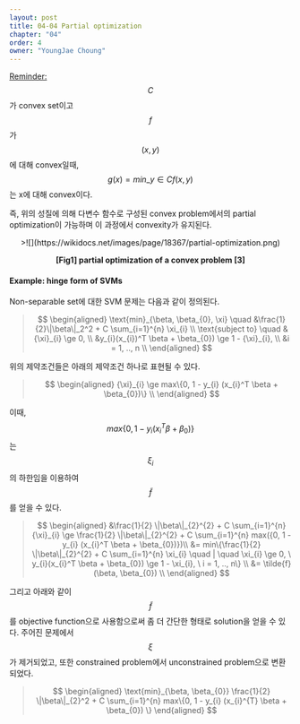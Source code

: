 ```yaml
---
layout: post
title: 04-04 Partial optimization
chapter: "04"
order: 4
owner: "YoungJae Choung"
---
```

[Reminder: ](https://wikidocs.net/17268#minimization)
$$C$$가 convex set이고 $$f$$가 $$(x,y)$$에 대해 convex일때, $$g(x) = min\_{y \in C} f(x, y)$$는 x에 대해 convex이다.

즉, 위의 성질에 의해 다변수 함수로 구성된 convex problem에서의 partial optimization이 가능하며 이 과정에서 convexity가 유지된다.
<center>
>![](https://wikidocs.net/images/page/18367/partial-optimization.png)</br>

**[Fig1] partial optimization of a convex problem [3]**
</center>

#### Example: hinge form of SVMs
Non-separable set에 대한 SVM 문제는 다음과 같이 정의된다. 
>$$
>\begin{aligned}
>    \text{min}_{\beta, \beta_{0}, \xi} \quad &\frac{1}{2}\|\beta\|_2^2 + C \sum_{i=1}^{n} \xi_{i} \\
>    \text{subject to} \quad &{\xi}_{i} \ge 0, \\ 
>    &y_{i}(x_{i})^T \beta + \beta_{0}) \ge 1 - {\xi}_{i}, \\
>    &i = 1, .., n \\
>\end{aligned}
>$$


위의 제약조건들은 아래의 제약조건 하나로 표현될 수 있다. <br>
> $$
> \begin{aligned}
>    {\xi}_{i} \ge max\{0, 1 - y_{i} (x_{i}^T \beta + \beta_{0})\} \\
> \end{aligned}
> $$
    
    
이때, $$max\{0, 1 - y_{i} (x_{i}^T \beta + \beta_{0})\}$$는 $${\xi}_{i}$$의 하한임을 이용하여 $$\tilde{f}$$를 얻을 수 있다.<br>


> $$
> \begin{aligned}
>     &\frac{1}{2} \|\beta\|_{2}^{2} + C \sum_{i=1}^{n} {\xi}_{i} \ge \frac{1}{2} \|\beta\|_{2}^{2} + C \sum_{i=1}^{n} max({0, 1 - y_{i} (x_{i}^T \beta + \beta_{0})})\\
>    &= min\{\frac{1}{2} \|\beta\|_{2}^{2} + C \sum_{i=1}^{n} \xi_{i} \quad | \quad \xi_{i} \ge 0, \ y_{i}(x_{i}^T \beta + \beta_{0}) \ge 1 - \xi_{i}, \ i = 1, .., n\} \\
> &= \tilde{f}(\beta, \beta_{0}) \\
> \end{aligned}
> $$


그리고 아래와 같이 $$\tilde{f}$$를 objective function으로 사용함으로써 좀 더 간단한 형태로 solution을 얻을 수 있다. 주어진 문제에서 $$\xi$$가 제거되었고, 또한 constrained problem에서 unconstrained problem으로 변환되었다.

> $$
> \begin{aligned}
> \text{min}_{\beta, \beta_{0}} \frac{1}{2} \|\beta\|_{2}^2 + C \sum_{i=1}^{n} max\{0, 1 - y_{i} (x_{i}^{T} \beta + \beta_{0}) \}
> \end{aligned}
> $$
